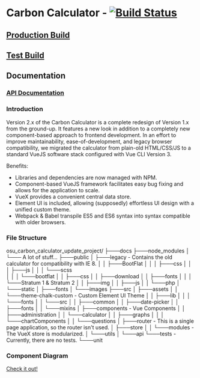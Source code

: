# Carbon Calculator - [![Build Status](https://api.travis-ci.com/OSU-Sustainability-Office/osu_carbon_calculator_update_project.svg?branch=VueJS-Migration)](https://travis-ci.com/OSU-Sustainability-Office/osu_carbon_calculator_update_project)

## [Production Build](https://myco2.sustainability.oregonstate.edu)

## [Test Build](http://carbon-calculator.s3-website-us-west-2.amazonaws.com)

## Documentation

### [API Documentation](https://osusustainability.gitbook.io/energy-dashboard/frontend-documentation#carbon-calculator)

### Introduction
Version 2.x of the Carbon Calculator is a complete redesign of Version 1.x from the ground-up. It features a new look in addition to a completely new component-based approach to frontend development. In an effort to improve maintainability, ease-of-development, and legacy browser compatibility, we migrated the calculator from plain-old HTML/CSS/JS to a standard VueJS software stack configured with Vue CLI Version 3.

Benefits:
  - Libraries and dependencies are now managed with NPM.
  - Component-based VueJS framework facilitates easy bug fixing and allows for the application to scale.
  - VueX provides a convenient central data store.
  - Element UI is included, allowing (supposedly) effortless UI design with a unified custom theme.
  - Webpack & Babel transpile ES5 and ES6 syntax into syntax compatible with older browsers.

### File Structure
osu_carbon_calculator_update_project/
├───docs
├───node_modules
│   └─── A lot of stuff...
├───public
│   ├───legacy - Contains the old calculator for compatibility with IE 8.
│   │   ├───BootFlat
│   │   │   ├───css
│   │   │   ├───js
│   │   │   └───scss  
│   │   │       └───bootflat
│   │   ├───css
│   │   ├───download
│   │   ├───fonts
│   │   │   └───Stratum 1 & Stratum 2
│   │   ├───img
│   │   ├───js
│   │   └───php
│   └───static
│       ├───fonts
│       └───images
├───src
│   ├───assets
│   │   └───theme-chalk-custom - Custom Element UI Theme
│   │       ├───lib
│   │       │   └───fonts
│   │       └───src
│   │           ├───common
│   │           ├───date-picker
│   │           ├───fonts
│   │           └───mixins
│   ├───components - Vue Components
│   │   ├───administration
│   │   └───calculator
│   │       ├───graphs
│   │       │   └───chartComponents
│   │       └───questions
│   ├───router - This is a single page application, so the router isn't used.
│   ├───store
│   │   └───modules - The VueX store is modularized.
│   └───utils
│       └───api
└───tests - Currently, there are no tests.
    └───unit

### Component Diagram
[Check it out!](docs/CarbonCalculatorDiagram.png)
